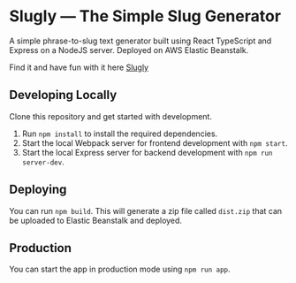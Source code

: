 # Slugly — The Simple Slug Generator
A simple phrase-to-slug text generator built using React TypeScript and Express on a NodeJS server. Deployed on AWS Elastic Beanstalk.

Find it and have fun with it here [Slugly](http://slugly.me)

## Developing Locally
Clone this repository and get started with development.

1. Run `npm install` to install the required dependencies.
2. Start the local Webpack server for frontend development with `npm start`.
3. Start the local Express server for backend development with `npm run server-dev`.

## Deploying
You can run `npm build`. This will generate a zip file called `dist.zip` that can be uploaded to Elastic Beanstalk and deployed.

## Production
You can start the app in production mode using `npm run app`.
